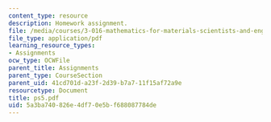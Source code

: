 ```yaml
---
content_type: resource
description: Homework assignment.
file: /media/courses/3-016-mathematics-for-materials-scientists-and-engineers-fall-2005/5a3ba740826e4df70e5bf688087784de_ps5.pdf
file_type: application/pdf
learning_resource_types:
- Assignments
ocw_type: OCWFile
parent_title: Assignments
parent_type: CourseSection
parent_uid: 41cd701d-a23f-2d39-b7a7-11f15af72a9e
resourcetype: Document
title: ps5.pdf
uid: 5a3ba740-826e-4df7-0e5b-f688087784de
---
```

